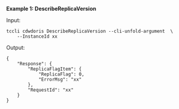 **Example 1: DescribeReplicaVersion**



Input: 

```
tccli cdwdoris DescribeReplicaVersion --cli-unfold-argument  \
    --InstanceId xx
```

Output: 
```
{
    "Response": {
        "ReplicaFlagItem": {
            "ReplicaFlag": 0,
            "ErrorMsg": "xx"
        },
        "RequestId": "xx"
    }
}
```

